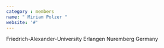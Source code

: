 ```yaml
---
category : members
name: " Miriam Polzer " 
website: '#'
---
```

Friedrich-Alexander-University Erlangen Nuremberg
Germany

